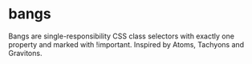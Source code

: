 # bangs
Bangs are single-responsibility CSS class selectors with exactly one property and marked with !important. Inspired by Atoms, Tachyons and Gravitons.
